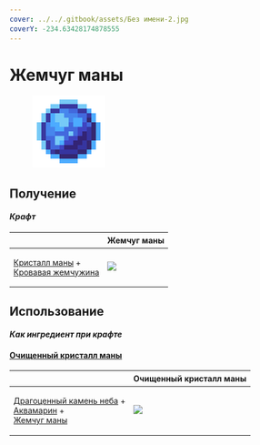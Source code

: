 ```yaml
---
cover: ../../.gitbook/assets/Без имени-2.jpg
coverY: -234.63428174878555
---
```


# Жемчуг маны

<figure><img src="../../.gitbook/assets/mana_pearl_128.png" alt=""><figcaption></figcaption></figure>

## Получение

#### _Крафт_

| ㅤ                                                                                                                             | Жемчуг маны                                |
| ----------------------------------------------------------------------------------------------------------------------------- | ------------------------------------------ |
| <p><a href="mana_crystal_item.md">Кристалл маны</a> +<br><a href="blood_pearl_of_teleportation.md">Кровавая жемчужина</a></p> | ![](../../.gitbook/assets/mana\_pearl.png) |

## Использование

#### _Как ингредиент при крафте_

#### [Очищенный кристалл маны](refained\_mana\_crystal2.md)

| ㅤ                                                                                                                                                    | Очищенный кристалл маны                                 |
| ---------------------------------------------------------------------------------------------------------------------------------------------------- | ------------------------------------------------------- |
| <p><a href="perk_gem_sky.md">Драгоценный камень неба</a> +<br><a href="aquamarine.md">Аквамарин</a> +<br><a href="mana_pearl.md">Жемчуг маны</a></p> | ![](../../.gitbook/assets/refained\_mana\_crystal2.png) |
